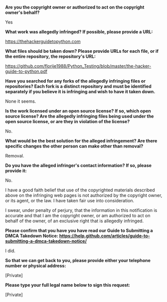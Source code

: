 __Are you the copyright owner or authorized to act on the copyright owner's behalf?__

Yes

__What work was allegedly infringed? If possible, please provide a URL:__

https://thehackerguidetopython.com

__What files should be taken down? Please provide URLs for each file, or if the entire repository, the repository's URL:__

https://github.com/florije1988/Python_Testing/blob/master/the-hacker-guide-to-python.pdf

__Have you searched for any forks of the allegedly infringing files or repositories? Each fork is a distinct repository and must be identified separately if you believe it is infringing and wish to have it taken down.__

None it seems.

__Is the work licensed under an open source license? If so, which open source license? Are the allegedly infringing files being used under the open source license, or are they in violation of the license?__

No.

__What would be the best solution for the alleged infringement? Are there specific changes the other person can make other than removal?__

Removal.

__Do you have the alleged infringer's contact information? If so, please provide it:__

No.

I have a good faith belief that use of the copyrighted materials described above on the infringing web pages is not authorized by the copyright owner, or its agent, or the law. I have taken fair use into consideration.

I swear, under penalty of perjury, that the information in this notification is accurate and that I am the copyright owner, or am authorized to act on behalf of the owner, of an exclusive right that is allegedly infringed.

__Please confirm that you have you have read our Guide to Submitting a DMCA Takedown Notice: https://help.github.com/articles/guide-to-submitting-a-dmca-takedown-notice/__

I did.

__So that we can get back to you, please provide either your telephone number or physical address:__

[Private]

__Please type your full legal name below to sign this request:__

[Private]
